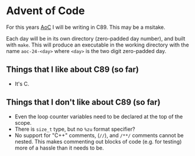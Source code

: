 # Advent of Code

For this years [AoC][] I will be writing in C89. This may be a msitake.

Each day will be in its own directory (zero-padded day number), and built with
`make`. This will produce an executable in the working directory with the name
`aoc-24-<day>` where `<day>` is the two digit zero-padded day.

## Things that I like about C89 (so far)

- It's C.

## Things that I don't like about C89 (so far)

- Even the loop counter variables need to be declared at the top of the scope.
- There is `size_t` type, but no `%zu` format specifier?
- No support for "C++" comments, (`//`), and `/**/` comments cannot be nested.
    This makes commenting out blocks of code (e.g. for testing) more of a
    hassle than it needs to be.

[AoC]: <https://adventofcode.com/2024>
